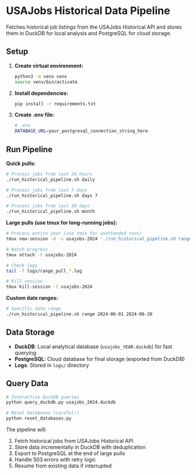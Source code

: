 # USAJobs Historical Data Pipeline

Fetches historical job listings from the USAJobs Historical API and stores them in DuckDB for local analysis and PostgreSQL for cloud storage.

## Setup

1. **Create virtual environment:**
   ```bash
   python3 -m venv venv
   source venv/bin/activate
   ```

2. **Install dependencies:**
   ```bash
   pip install -r requirements.txt
   ```

3. **Create .env file:**
   ```bash
   # .env
   DATABASE_URL=your_postgresql_connection_string_here
   ```

## Run Pipeline

**Quick pulls:**
```bash
# Process jobs from last 24 hours
./run_historical_pipeline.sh daily

# Process jobs from last 7 days
./run_historical_pipeline.sh days 7

# Process jobs from last 30 days
./run_historical_pipeline.sh month
```

**Large pulls (use tmux for long-running jobs):**
```bash
# Process entire year (use tmux for unattended runs)
tmux new-session -d -s usajobs-2024 './run_historical_pipeline.sh range 2024-01-01 2024-12-31'

# Watch progress
tmux attach -t usajobs-2024

# Check logs
tail -f logs/range_pull_*.log

# Kill session
tmux kill-session -t usajobs-2024
```

**Custom date ranges:**
```bash
# Specific date range
./run_historical_pipeline.sh range 2024-06-01 2024-06-30
```

## Data Storage

- **DuckDB**: Local analytical database (`usajobs_YEAR.duckdb`) for fast querying
- **PostgreSQL**: Cloud database for final storage (exported from DuckDB)
- **Logs**: Stored in `logs/` directory

## Query Data

```bash
# Interactive DuckDB queries
python query_duckdb.py usajobs_2024.duckdb

# Reset databases (careful!)
python reset_databases.py
```

The pipeline will:
1. Fetch historical jobs from USAJobs Historical API
2. Store data incrementally in DuckDB with deduplication
3. Export to PostgreSQL at the end of large pulls
4. Handle 503 errors with retry logic
5. Resume from existing data if interrupted